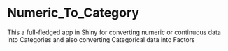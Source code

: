 # Numeric_To_Category
This a full-fledged app in Shiny for converting numeric or continuous data into Categories and also converting Categorical data into Factors

